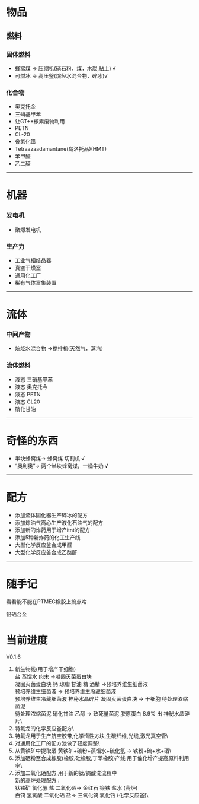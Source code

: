 # 物品
## 燃料
### 固体燃料
- 蜂窝煤 -> 压缩机(硝石粉，煤，木炭,粘土) √
- 可燃冰 -> 高压釜(烷烃水混合物，碎冰)√

### 化合物
- 奥克托金
- 三硝基甲苯
- 让GT++核素废物利用
- PETN
- CL-20
- 叠氮化铅
- Tetraazaadamantane(乌洛托品)(HMT)
- 苯甲醛
- 乙二醛
***
# 机器
### 发电机
- 聚爆发电机
### 生产力
- 工业气相结晶器
- 真空干燥室
- 通用化工厂
- 稀有气体富集装置
***
# 流体
### 中间产物
- 烷烃水混合物 ->搅拌机(天然气，蒸汽)

### 流体燃料
- 液态 三硝基甲苯
- 液态 奥克托今
- 液态 PETN
- 液态 CL20
- 硝化甘油

***

# 奇怪的东西
- 半块蜂窝煤-> 蜂窝煤  切割机 √
- “奥利奥”-> 两个半块蜂窝煤，一桶牛奶 √

***
# 配方
- 添加流体固化器生产碎冰的配方
- 添加炼油气离心生产液化石油气的配方
- 添加新的炸药用于增产itnt的配方
- 添加5种新炸药的化工生产线
- 大型化学反应釜合成甲醛
- 大型化学反应釜合成乙酸酐

***
# 随手记

看看能不能在PTMEG橡胶上搞点啥

铅硒合金

# 当前进度
V0.1.6
1. 新生物线(用于增产干细胞)\
盐 蒸馏水 肉末 ->凝固灭菌蛋白块\
凝固灭菌蛋白块  钙  琼脂 甘油 糖 酒精 ->预培养维生细菌液\
预培养维生细菌液 -> 预培养维生冷藏细菌液\
预培养维生冷藏细菌液 神秘水晶碎片 凝固灭菌蛋白块 -> 干细胞 待处理浓缩菌泥\
待处理浓缩菌泥 硝化甘油 乙醇 -> 致死量菌泥 胶原蛋白 8.9% 出 神秘水晶碎片\
2. 特氟龙的化学反应釜配方\
3. 特氟龙用于生产航空胶带,化学惰性方块,生碳纤维,光缆,激光真空管\
4. 对通用化工厂的配方池做了轻度调整\
5. 从黄铁矿中提取硒 黄铁矿+碳粉+蒸馏水+硫化氢 -> 铁粉+硫+水+硒\
6. 添加硒粉至合成橡胶(橡胶,硅橡胶,丁苯橡胶)产线 用于催化增产提高原料利用率\
7. 添加二氧化硒配方,用于新的钛/钨酸洗流程中\
   新的高炉处理配方 :\
   钛铁矿 氯化氢 盐 二氧化硒-> 金红石 锻铁 盐水 (高炉)\
   白钨 氢氯酸 二氧化硒 盐-> 三氧化钨 氯化钙 (化学反应釜)\

